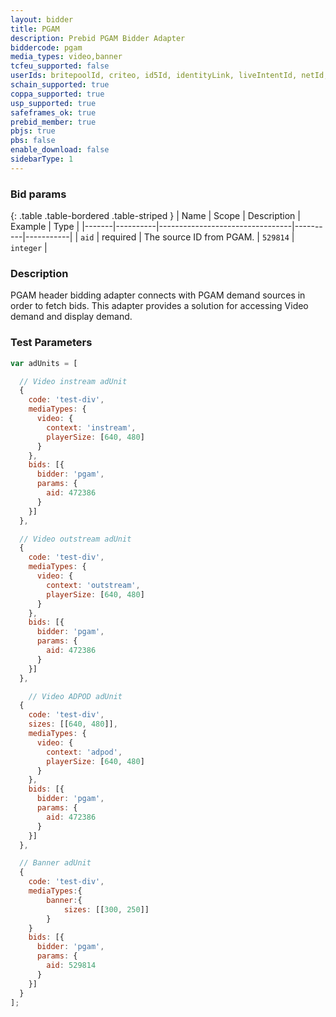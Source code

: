 ```yaml
---
layout: bidder
title: PGAM
description: Prebid PGAM Bidder Adapter
biddercode: pgam
media_types: video,banner
tcfeu_supported: false
userIds: britepoolId, criteo, id5Id, identityLink, liveIntentId, netId, parrableId, pubCommonId, unifiedId
schain_supported: true
coppa_supported: true
usp_supported: true
safeframes_ok: true
prebid_member: true
pbjs: true
pbs: false
enable_download: false
sidebarType: 1
---
```


### Bid params

{: .table .table-bordered .table-striped }
| Name  | Scope    | Description                     | Example  | Type      |
|-------|----------|---------------------------------|----------|-----------|
| `aid` | required | The source ID from PGAM.   | `529814` | `integer` |

### Description

PGAM header bidding adapter connects with PGAM demand sources in order to fetch bids.
This adapter provides a solution for accessing Video demand and display demand.

### Test Parameters

```javascript
var adUnits = [

  // Video instream adUnit
  {
    code: 'test-div',
    mediaTypes: {
      video: {
        context: 'instream',
        playerSize: [640, 480]
      }
    },
    bids: [{
      bidder: 'pgam',
      params: {
        aid: 472386
      }
    }]
  },

  // Video outstream adUnit
  {
    code: 'test-div',
    mediaTypes: {
      video: {
        context: 'outstream',
        playerSize: [640, 480]
      }
    },
    bids: [{
      bidder: 'pgam',
      params: {
        aid: 472386
      }
    }]
  },

    // Video ADPOD adUnit
  {
    code: 'test-div',
    sizes: [[640, 480]],
    mediaTypes: {
      video: {
        context: 'adpod',
        playerSize: [640, 480]            
      }
    },
    bids: [{
      bidder: 'pgam',
      params: {
        aid: 472386
      }
    }]
  },

  // Banner adUnit
  {
    code: 'test-div',
    mediaTypes:{
        banner:{
            sizes: [[300, 250]]
        }
    }
    bids: [{
      bidder: 'pgam',
      params: {
        aid: 529814
      }
    }]
  }
];
```
